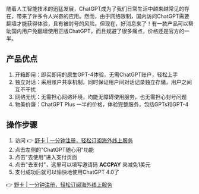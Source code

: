 随着人工智能技术的迅猛发展，ChatGPT成为了我们日常生活中越来越常见的存在，带来了许多令人兴奋的应用。然而，由于网络限制，国内访问ChatGPT需要翻墙才能获得体验，且有被封号的风险。但现在，好消息来了！有一款产品可以帮助国内用户免翻墙使用正版ChatGPT，而且规避了很多痛点，价格还是官方的一半。

## 产品优点

1. 开箱即用：即买即用的原生GPT-4体验，无需ChatGPT账户，轻松上手
2. 独立对话：采用账户共享机制，同时保证用户间对话记录独立存储，用户之间互不干扰
3. 网络无忧：无需担心网络环境，均能无障碍使用服务，也无需担心封号问题
4. 物美价廉：ChatGPT Plus 一半的价格，体验完整服务，包括GPTs和GPT-4

## 操作步骤

1. 访问 👉 [野卡 | 一分钟注册，轻松订阅海外线上服务](https://bit.ly/bewildcard)
2. 点击左侧的"ChatGPT随心用"功能
3. 点击"去使用"进入支付页面
4. 点击"去支付"，这里可以填写邀请码 **ACCPAY** 来减免1美元
5. 支付成功后就可以愉快地使用ChatGPT 4.0了

👉 [野卡 | 一分钟注册，轻松订阅海外线上服务](https://bit.ly/bewildcard)